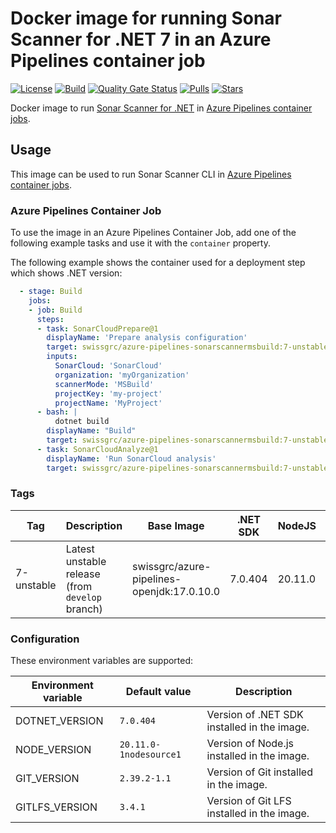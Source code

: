 # Docker image for running Sonar Scanner for .NET 7 in an Azure Pipelines container job

<!-- markdownlint-disable MD013 -->
[![License](https://img.shields.io/badge/license-MIT-blue.svg?style=flat-square)](https://github.com/swissgrc/docker-azure-pipelines-sonarscannermsbuild-7/blob/main/LICENSE) [![Build](https://img.shields.io/github/actions/workflow/status/swissgrc/docker-azure-pipelines-sonarscannermsbuild-7/publish.yml?branch=develop&style=flat-square)](https://github.com/swissgrc/docker-azure-pipelines-sonarscannermsbuild-7/actions/workflows/publish.yml) [![Quality Gate Status](https://sonarcloud.io/api/project_badges/measure?project=swissgrc_docker-azure-pipelines-sonarscannermsbuild-7&metric=alert_status)](https://sonarcloud.io/summary/new_code?id=swissgrc_docker-azure-pipelines-sonarscannermsbuild-7) [![Pulls](https://img.shields.io/docker/pulls/swissgrc/azure-pipelines-sonarscannermsbuild.svg?style=flat-square)](https://hub.docker.com/r/swissgrc/azure-pipelines-sonarscannermsbuild) [![Stars](https://img.shields.io/docker/stars/swissgrc/azure-pipelines-sonarscannermsbuild.svg?style=flat-square)](https://hub.docker.com/r/swissgrc/azure-pipelines-sonarscannermsbuild)
<!-- markdownlint-restore -->

Docker image to run [Sonar Scanner for .NET] in [Azure Pipelines container jobs].

## Usage

This image can be used to run Sonar Scanner CLI in [Azure Pipelines container jobs].

### Azure Pipelines Container Job

To use the image in an Azure Pipelines Container Job, add one of the following example tasks and use it with the `container` property.

The following example shows the container used for a deployment step which shows .NET version:

```yaml
  - stage: Build
    jobs:
    - job: Build
      steps:
      - task: SonarCloudPrepare@1
        displayName: 'Prepare analysis configuration'
        target: swissgrc/azure-pipelines-sonarscannermsbuild:7-unstable
        inputs:
          SonarCloud: 'SonarCloud'
          organization: 'myOrganization'
          scannerMode: 'MSBuild'
          projectKey: 'my-project'
          projectName: 'MyProject'
      - bash: |
          dotnet build
        displayName: "Build"
        target: swissgrc/azure-pipelines-sonarscannermsbuild:7-unstable
      - task: SonarCloudAnalyze@1
        displayName: 'Run SonarCloud analysis'
        target: swissgrc/azure-pipelines-sonarscannermsbuild:7-unstable
```

### Tags

| Tag          | Description                                     | Base Image                                 | .NET SDK | NodeJS  | Git        | Git LFS | Size                                                                                                                                           |
|--------------|-------------------------------------------------|--------------------------------------------|----------|---------|------------|---------|------------------------------------------------------------------------------------------------------------------------------------------------|
| 7-unstable   | Latest unstable release (from `develop` branch) | swissgrc/azure-pipelines-openjdk:17.0.10.0 | 7.0.404  | 20.11.0 | 2.39.2-1.1 | 3.4.1   | ![Docker Image Size (tag)](https://img.shields.io/docker/image-size/swissgrc/azure-pipelines-sonarscannermsbuild/7-unstable?style=flat-square) |

### Configuration

These environment variables are supported:

| Environment variable   | Default value              | Description                                 |
|------------------------|----------------------------|---------------------------------------------|
| DOTNET_VERSION         | `7.0.404`                  | Version of .NET SDK installed in the image. |
| NODE_VERSION           | `20.11.0-1nodesource1`     | Version of Node.js installed in the image.  |
| GIT_VERSION            | `2.39.2-1.1`               | Version of Git installed in the image.      |
| GITLFS_VERSION         | `3.4.1`                    | Version of Git LFS installed in the image.  |

[Sonar Scanner for .NET]: https://docs.sonarqube.org/latest/analysis/scan/sonarscanner-for-msbuild/
[Azure Pipelines container jobs]: https://docs.microsoft.com/en-us/azure/devops/pipelines/process/container-phases
